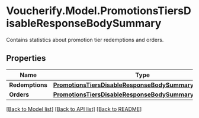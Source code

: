 # Voucherify.Model.PromotionsTiersDisableResponseBodySummary
Contains statistics about promotion tier redemptions and orders.

## Properties

Name | Type | Description | Notes
------------ | ------------- | ------------- | -------------
**Redemptions** | [**PromotionsTiersDisableResponseBodySummaryRedemptions**](PromotionsTiersDisableResponseBodySummaryRedemptions.md) |  | [optional] 
**Orders** | [**PromotionsTiersDisableResponseBodySummaryOrders**](PromotionsTiersDisableResponseBodySummaryOrders.md) |  | [optional] 

[[Back to Model list]](../README.md#documentation-for-models) [[Back to API list]](../README.md#documentation-for-api-endpoints) [[Back to README]](../README.md)

